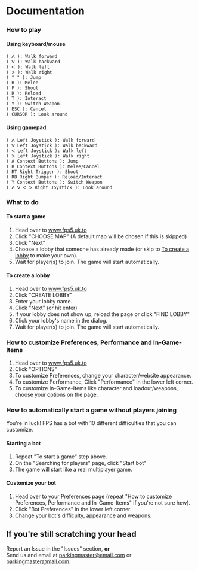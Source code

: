 # Documentation
### How to play
#### Using keyboard/mouse
    ( ᐱ ): Walk forward
    ( ᐯ ): Walk backward
    ( ᐸ ): Walk left
    ( ᐳ ): Walk right
    ( " " ): Jump
    ( B ): Melee
    ( F ): Shoot
    ( R ): Reload
    ( T ): Interact
    ( Y ): Switch Weapon
    ( ESC ): Cancel
    ( CURSOR ): Look around

#### Using gamepad
    ( ᐱ Left Joystick ): Walk forward
    ( ᐯ Left Joystick ): Walk backward
    ( ᐸ Left Joystick ): Walk left
    ( ᐳ Left Joystick ): Walk right
    ( A Context Buttons ): Jump
    ( B Context Buttons ): Melee/Cancel
    ( RT Right Trigger ): Shoot
    ( RB Right Bumper ): Reload/Interact
    ( Y Context Buttons ): Switch Weapon
    ( ᐱ ᐯ ᐸ ᐳ Right Joystick ): Look around

### What to do
#### To start a game
1. Head over to www.fps5.uk.to
2. Click "CHOOSE MAP" (A default map will be chosen if this is skipped)
3. Click "Next"
4. Choose a lobby that someone has already made (or skip to [To create a lobby]() to make your own).
5. Wait for player(s) to join. The game will start automatically.

#### To create a lobby
1. Head over to www.fps5.uk.to
2. Click "CREATE LOBBY"
3. Enter your lobby name.
4. Click "Next" (or hit enter)
5. If your lobby does not show up, reload the page or click "FIND LOBBY"
6. Click your lobby's name in the dialog.
7. Wait for player(s) to join. The game will start automatically.

### How to customize Preferences, Performance and In-Game-Items
1. Head over to www.fps5.uk.to
2. Click "OPTIONS"
3. To customize Preferences, change your character/website appearance.
4. To customize Performance, Click "Performance" in the lower left corner.
5. To customize In-Game-Items like character and loadout/weapons, choose your options on the page.

### How to automatically start a game without players joining
You're in luck! FPS has a bot with 10 different difficulties that you can customize.
#### Starting a bot
1. Repeat "To start a game" step above.
2. On the "Searching for players" page, click "Start bot"
3. The game will start like a real multiplayer game.

#### Customize your bot
1. Head over to your Preferences page (repeat "How to customize Preferences, Performance and In-Game-Items" if you're not sure how).
2. Click "Bot Preferences" in the lower left corner.
3. Change your bot's difficulty, appearance and weapons.

## If you're still scratching your head
Report an Issue in the "Issues" section, __or__<br>
Send us and email at parkingmaster@email.com or parkingmaster@mail.com.
